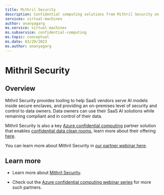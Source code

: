 ```yaml
---
title: Mithril Security
description: Confidential computing solutions from Mithril Security on Azure
services: virtual-machines
author: ananyagarg
ms.service: virtual-machines
ms.subservice: confidential-computing
ms.topic: conceptual
ms.date: 03/29/2023
ms.author: ananyagarg
---
```


# Mithril Security


## Overview

Mithril Security provides tooling to help SaaS vendors serve AI models inside secure enclaves, and providing an on-premises level of security and control to data owners. Data owners can use their SaaS AI solutions while remaining compliant and in control of their data.

 Mithril Security is also a key [Azure confidential computing](../overview.md) partner solution that enables [confidential data clean rooms](../multi-party-data.md), learn more about their offering [here](https://blindbox.mithrilsecurity.io/en/latest/).

You can learn more about Mithril Security in [our partner webinar here](https://vshow.on24.com/vshow/Azure_Confidential/exhibits/Mithril_Security).

## Learn more

- Learn more about [Mithril Security](https://www.mithrilsecurity.io/).

- Check out the [Azure confidential computing webinar series](https://vshow.on24.com/vshow/Azure_Confidential/exhibits/Home) for more such partners.
